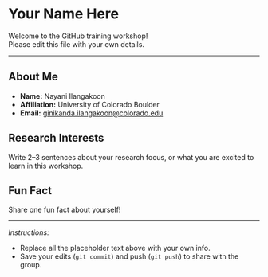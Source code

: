 # Your Name Here

Welcome to the GitHub training workshop!  
Please edit this file with your own details.

---

## About Me
- **Name:** Nayani Ilangakoon  
- **Affiliation:** University of Colorado Boulder
- **Email:** ginikanda.ilangakoon@colorado.edu  

## Research Interests
Write 2–3 sentences about your research focus, or what you are excited to learn in this workshop.  

## Fun Fact
Share one fun fact about yourself!  

---

*Instructions:*  
- Replace all the placeholder text above with your own info.  
- Save your edits (`git commit`) and push (`git push`) to share with the group.  
